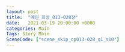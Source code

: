 ```yaml
---
layout: post
title:  "메인_회상_013~028장"
date:   2021-03-19 20:00:00 +0000
categories: Main
Tags: Story Main
SceneCode: ["scene_skip_cp013-028_q1_s10"]
---
```

